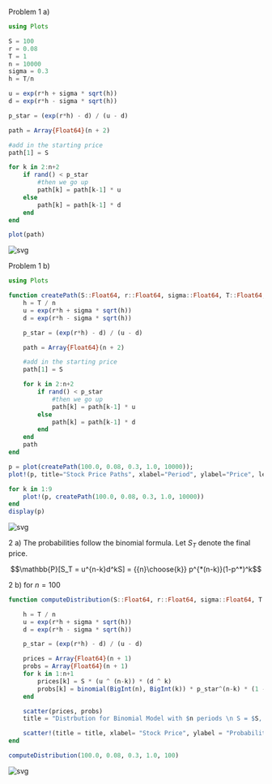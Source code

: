 
Problem 1 a)


```julia
using Plots

S = 100
r = 0.08
T = 1
n = 10000
sigma = 0.3
h = T/n

u = exp(r*h + sigma * sqrt(h))
d = exp(r*h - sigma * sqrt(h))

p_star = (exp(r*h) - d) / (u - d)

path = Array{Float64}(n + 2)

#add in the starting price
path[1] = S

for k in 2:n+2
    if rand() < p_star
        #then we go up
        path[k] = path[k-1] * u
    else
        path[k] = path[k-1] * d
    end
end

plot(path)
```




![svg](StockProblemAnswers_files/StockProblemAnswers_1_0.svg)



Problem 1 b)


```julia
using Plots

function createPath(S::Float64, r::Float64, sigma::Float64, T::Float64, n::Int64)
    h = T / n
    u = exp(r*h + sigma * sqrt(h))
    d = exp(r*h - sigma * sqrt(h))

    p_star = (exp(r*h) - d) / (u - d)

    path = Array{Float64}(n + 2)

    #add in the starting price
    path[1] = S

    for k in 2:n+2
        if rand() < p_star
            #then we go up
            path[k] = path[k-1] * u
        else
            path[k] = path[k-1] * d
        end
    end
    path
end

p = plot(createPath(100.0, 0.08, 0.3, 1.0, 10000));
plot!(p, title="Stock Price Paths", xlabel="Period", ylabel="Price", legend=false)

for k in 1:9
    plot!(p, createPath(100.0, 0.08, 0.3, 1.0, 10000))
end
display(p)
```


![svg](StockProblemAnswers_files/StockProblemAnswers_3_0.svg)


2 a) The probabilities follow the binomial formula. Let $S_T$ denote the final price. 

$$\mathbb{P}[S_T = u^{n-k}d^kS] = {{n}\choose{k}} p^{*(n-k)}(1-p^*)^k$$

2 b) for $n = 100$


```julia
function computeDistribution(S::Float64, r::Float64, sigma::Float64, T::Float64, n::Int64)

    h = T / n
    u = exp(r*h + sigma * sqrt(h))
    d = exp(r*h - sigma * sqrt(h))

    p_star = (exp(r*h) - d) / (u - d)

    prices = Array{Float64}(n + 1)
    probs = Array{Float64}(n + 1)
    for k in 1:n+1
        prices[k] = S * (u ^ (n-k)) * (d ^ k)
        probs[k] = binomial(BigInt(n), BigInt(k)) * p_star^(n-k) * (1 - p_star)^k
    end

    scatter(prices, probs)
    title = "Distrbution for Binomial Model with $n periods \n S = $S, r = $r, sigma = $sigma"

    scatter!(title = title, xlabel= "Stock Price", ylabel = "Probability", legend = false)
end

computeDistribution(100.0, 0.08, 0.3, 1.0, 100)
```




![svg](StockProblemAnswers_files/StockProblemAnswers_6_0.svg)


